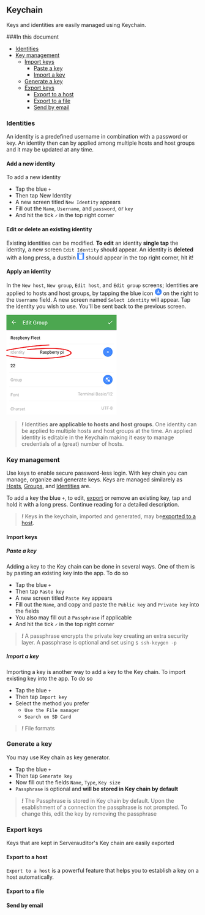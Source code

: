 ## Keychain

Keys and identities are easily managed using Keychain.

###In this document
* [Identities](#identities)
* [Key management](#key-management)
	* [Import keys](#import-keys)
		* [Paste a key](#paste-a-key)
		* [Import a key](#import-a-key)
	* [Generate a key](#generate-a-key)
	* [Export keys](#export-keys)
		* [Export to a host](#export-to-a-host)
		* [Export to a file](#export-to-a-file)
		* [Send by email](#send-by-email)

### Identities
An identity is a predefined username in combination with a password or key. An identity then can by applied among multiple hosts and host groups and it may be updated at any time. 

#### Add a new identity
To add a new identity
* Tap the blue `+`
* Then tap New Identity
* A new screen titled `New Identity` appears
* Fill out the `Name`, `Username`, and `password`, or `key`
* And hit the tick `✓` in the top right corner 

#### Edit or delete an existing identity
Existing identities can be modified. **To edit** an identity __single tap__ the identity, a new screen `Edit Identity` should appear. An identity is **deleted** with a long press, a dustbin ![](../images/dustbin.png) should appear in the top right corner, hit it!

#### Apply an identity
In the `New host`, `New group`, `Edit host`, and `Edit group` screens; Identities are applied to hosts and host groups, by tapping the blue icon ![Identities](../images/identities.png) on the right to the `Username` field. A new screen named `Select identity` will appear. Tap the identity you wish to use. You'll be sent back to the previous screen.

![An identity applied to a host group](../images/screenshots/identities01.png)

> ***!*** Identities **are applicable to hosts and host groups**. One identity can be applied to multiple hosts and host groups at the time. An applied identity is editable in the Keychain making it easy to manage credentials of a (great) number of hosts.

### Key management
Use keys to enable secure password-less login. With key chain you can manage, organize and generate keys. Keys are managed similarely as [Hosts](hosts.md), [Groups](groups.md), and [Identities](#identities) are.

To add a key the blue `+`, to edit, [export](#export-keys) or remove an existing key, tap and hold it with a long press. 
Continue reading for a detailed description.

> ***!*** Keys in the keychain, imported and generated, may be[exported to a host](#export-to-a-host).

#### Import keys
##### Paste a key
Adding a key to the Key chain can be done in several ways. One of them is by pasting an existing key into the app. To do so
* Tap the blue `+`
* Then tap `Paste key`
* A new screen titled `Paste Key` appears
* Fill out the `Name`, and copy and paste the `Public key` and `Private key` into the fields
* You also may fill out a `Passphrase` if applicable
* And hit the tick `✓` in the top right corner

> ***!*** A passphrase encrypts the private key creating an extra security layer. A passphrase is optional and set using `$ ssh-keygen -p`

##### Import a key
Importing a key is another way to add a key to the Key chain. To import
existing key into the app. To do so
* Tap the blue `+`
* Then tap `Import key`
* Select the method you prefer
	* `Use the File manager`
	* `Search on SD Card`

> ***!*** File formats 

### Generate a key
You may use Key chain as key generator.
* Tap the blue `+`
* Then tap `Generate key`
* Now fill out the fields `Name`, `Type`, `Key size`
* `Passphrase` is optional and **will be stored in Key chain by default**

> ***!*** The Passphrase is stored in Key chain by default. Upon the esablishment of a connection the passphrase is not prompted. To change this, edit the key by removing the passphrase

### Export keys
Keys that are kept in Serverauditor's Key chain are easily exported

#### Export to a host
`Export to a host` is a powerful feature that helps you to establish a key on a host automatically. 

#### Export to a file
#### Send by email
